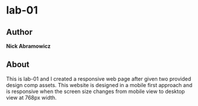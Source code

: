 # lab-01

## Author
**Nick Abramowicz**

## About
This is lab-01 and I created a responsive web page after given two provided design comp assets. This website is designed in a mobile first approach and is responsive when the screen size changes from mobile view to desktop view at 768px width.